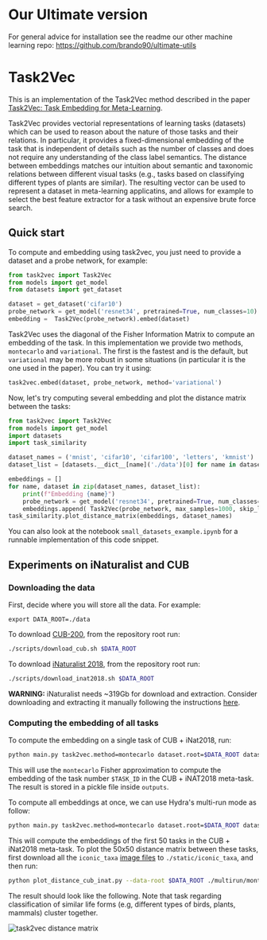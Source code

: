 # Our Ultimate version

For general advice for installation see the readme our other machine learning repo: https://github.com/brando90/ultimate-utils

# Task2Vec 

This is an implementation of the Task2Vec method described in the paper [Task2Vec: Task Embedding for Meta-Learning](https://arxiv.org/abs/1902.03545).


Task2Vec provides vectorial representations of learning tasks (datasets) which can be used to reason about the nature of
those tasks and their relations.
In particular, it provides a fixed-dimensional embedding of the task that is independent of details such as the number of
classes and does not require any understanding of the class label semantics. The distance between embeddings
matches our intuition about semantic and taxonomic relations between different visual tasks
(e.g., tasks based on classifying different types of plants are similar). The resulting vector can be used to
represent a dataset in meta-learning applicatins, and allows for example to select the best feature extractor for a task
without an expensive brute force search.

## Quick start

To compute and embedding using task2vec, you just need to provide a dataset and a probe network, for example:
```python
from task2vec import Task2Vec
from models import get_model
from datasets import get_dataset

dataset = get_dataset('cifar10')
probe_network = get_model('resnet34', pretrained=True, num_classes=10)
embedding =  Task2Vec(probe_network).embed(dataset)
```
Task2Vec uses the diagonal of the Fisher Information Matrix to compute an embedding of the task. In this implementation
we provide two methods, `montecarlo` and `variational`. The first is the fastest and is the default, but `variational`
may be more robust in some situations (in particular it is the one used in the paper). You can try it using:
```python
task2vec.embed(dataset, probe_network, method='variational')
```  
Now, let's try computing several embedding and plot the distance matrix between the tasks:
```python
from task2vec import Task2Vec
from models import get_model
import datasets
import task_similarity

dataset_names = ('mnist', 'cifar10', 'cifar100', 'letters', 'kmnist')
dataset_list = [datasets.__dict__[name]('./data')[0] for name in dataset_names] 

embeddings = []
for name, dataset in zip(dataset_names, dataset_list):
    print(f"Embedding {name}")
    probe_network = get_model('resnet34', pretrained=True, num_classes=int(max(dataset.targets)+1)).cuda()
    embeddings.append( Task2Vec(probe_network, max_samples=1000, skip_layers=6).embed(dataset) )
task_similarity.plot_distance_matrix(embeddings, dataset_names)
```
You can also look at the notebook `small_datasets_example.ipynb` for a runnable implementation of this code snippet.

## Experiments on iNaturalist and CUB

### Downloading the data
First, decide where you will store all the data. For example: 
```
export DATA_ROOT=./data
```
To download [CUB-200](http://www.vision.caltech.edu/visipedia/CUB-200.html), 
from the repository root run:
```sh
./scripts/download_cub.sh $DATA_ROOT
```

To download [iNaturalist 2018](https://github.com/visipedia/inat_comp/tree/master/2018),
from the repository root run:
```sh
./scripts/download_inat2018.sh $DATA_ROOT
```
**WARNING:** iNaturalist needs ~319Gb for download and extraction.
Consider downloading and extracting it manually following the instructions
[here](https://github.com/visipedia/inat_comp/tree/master/2018).  

### Computing the embedding of all tasks
To compute the embedding on a single task of CUB + iNat2018, run:
```sh
python main.py task2vec.method=montecarlo dataset.root=$DATA_ROOT dataset.name=cub_inat2018  dataset.task_id=$TASK_ID -m
```
This will use the `montecarlo` Fisher approximation to compute the embedding of the task number `$TASK_ID` in the CUB + iNAT2018 meta-task.
The result is stored in a pickle file inside `outputs`.
 
To compute all embeddings at once, we can use Hydra's multi-run mode as follow: 
```sh
python main.py task2vec.method=montecarlo dataset.root=$DATA_ROOT dataset.name=cub_inat2018  dataset.task_id=`seq -s , 0 50` -m
```
This will compute the embeddings of the first 50 tasks in the CUB + iNat2018 meta-task.
To plot the 50x50 distance matrix between these tasks, first download all the `iconic_taxa`
[image files](https://github.com/inaturalist/inaturalist/tree/master/app/assets/images/iconic_taxa)
to `./static/iconic_taxa`, and then run:
```sh
python plot_distance_cub_inat.py --data-root $DATA_ROOT ./multirun/montecarlo
``` 
The result should look like the following. Note that task regarding classification of similar life forms
(e.g, different types of birds, plants, mammals) cluster together.

![task2vec distance matrix](static/distance_matrix.png?raw=1) 
